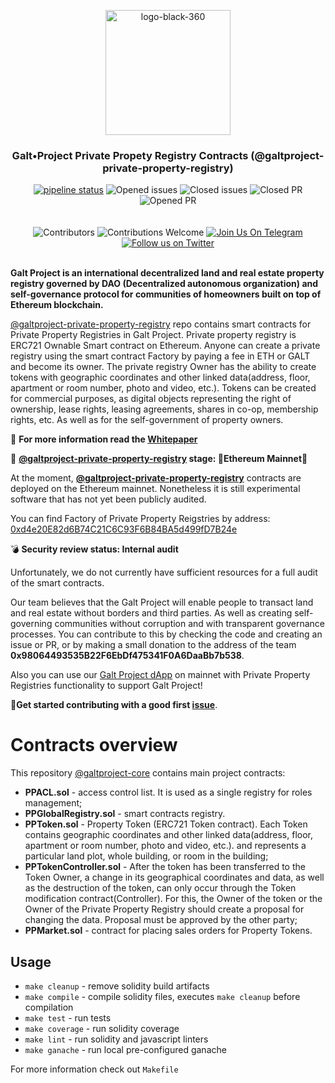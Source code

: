 <p align="center"> <img src="https://github.com/galtproject/galtproject-docs/blob/master/whitepaper/images/logo-black-1.png" alt="logo-black-360" width="200"/></p>

<h3 align="center">Galt•Project Private Propety Registry Contracts (@galtproject-private-property-registry)</h3>
<div align="center">
</div>

<div align="center">
<a href="https://github.com/galtproject/galtproject-private-property-registry/actions" targe="_blank"><img alt="pipeline status" src="https://github.com/galtproject/galtproject-private-property-registry/workflows/CI/badge.svg" /></a>
<img src="https://img.shields.io/github/issues-raw/galtproject/galtproject-private-property-registry.svg?color=green&style=flat-square" alt="Opened issues"/>
<img src="https://img.shields.io/github/issues-closed-raw/galtproject/galtproject-private-property-registry.svg?color=blue&style=flat-square" alt="Closed issues" />
<img src="https://img.shields.io/github/issues-pr-closed/galtproject/galtproject-private-property-registry.svg?color=green&style=flat-square" alt="Closed PR"/>
<img src="https://img.shields.io/github/issues-pr-raw/galtproject/galtproject-private-property-registry.svg?color=green&style=flat-square" alt="Opened PR"/>
</div>
<br/>
<br/>
<div align="center">
  <img src="https://img.shields.io/github/contributors/galtproject/galtproject-private-property-registry?style=flat-square" alt="Сontributors" />
  <img src="https://img.shields.io/badge/contributions-welcome-orange.svg?style=flat-square" alt="Contributions Welcome" />
  <a href="https://t.me/galtproject"><img src="https://img.shields.io/badge/Join%20Us%20On-Telegram-2599D2.svg?style=flat-square" alt="Join Us On Telegram" /></a>
  <a href="https://twitter.com/galtproject"><img src="https://img.shields.io/twitter/follow/galtproject?label=Follow&style=social" alt="Follow us on Twitter" /></a>
</div>
<br/>

**Galt Project is an international decentralized land and real estate property registry governed by DAO (Decentralized autonomous organization) and self-governance protocol for communities of homeowners built on top of Ethereum blockchain.**

[@galtproject-private-property-registry](https://github.com/galtproject/galtproject-private-property-registry) repo contains smart contracts for Private Property Registries in Galt Project. Private property registry is ERC721 Ownable Smart contract on Ethereum. Anyone can create a private registry using the smart contract Factory by paying a fee in ETH or GALT and become its owner. The private registry Owner has the ability to create tokens with geographic coordinates and other linked data(address, floor, apartment or room number, photo and video, etc.). Tokens can be created for commercial purposes, as digital objects representing the right of ownership, lease rights, leasing agreements, shares in co-op, membership rights, etc. As well as for the self-government of property owners.

:page_with_curl: **For more information read the [Whitepaper](https://github.com/galtproject/galtproject-docs/blob/master/whitepaper/en/Whitepaper.md)**

:construction: **[@galtproject-private-property-registry](https://github.com/galtproject/galtproject-private-property-registry) stage: :tada:Ethereum Mainnet:tada:**

At the moment, **[@galtproject-private-property-registry](https://github.com/galtproject/galtproject-private-property-registry)** contracts are deployed on the Ethereum mainnet. Nonetheless
it is still experimental software that has not yet been publicly audited.

You can find Factory of Private Property Reigstries by address: [0xd4e20E82d6B74C21C6C93F6B84BA5d499fD7B24e](http://etherscan.io/address/0xd4e20E82d6B74C21C6C93F6B84BA5d499fD7B24e)

:bomb: **Security review status: Internal audit**

Unfortunately, we do not currently have sufficient resources for a full audit of the smart contracts. 

Our team believes that the Galt Project will enable people to transact land and real estate without borders and third parties. As well as creating self-governing communities without corruption and with transparent governance processes. 
You can contribute to this by checking the code and creating an issue or PR, or by making a small donation to the address of the team **0x98064493535B22F6EbDf475341F0A6DaaBb7b538**.

Also you can use our [Galt Project dApp](https://app.galtproject.io/) on mainnet with Private Property Registries functionality to support Galt Project!

:memo:**Get started contributing with a good first [issue](https://github.com/galtproject/galtproject-core/issues)**.

# Contracts overview
This repository [@galtproject-core](https://github.com/galtproject/galtproject-core) contains main project contracts:

- **PPACL.sol**  - access control list. It is used as a single registry for roles management;
- **PPGlobalRegistry.sol** - smart contracts registry.
- **PPToken.sol** - Property Token (ERC721 Token contract). Each Token contains geographic coordinates and other linked data(address, floor, apartment or room number, photo and video, etc.). and represents a particular land plot, whole building, or room in the building;
- **PPTokenController.sol** -  After the token has been transferred to the Token Owner, a change in its geographical coordinates and data, as well as the destruction of the token, can only occur through the Token modification contract(Controller). For this, the Owner of the token or the Owner of the Private Property Registry should create a proposal for changing the data. Proposal must be approved by the other party;
- **PPMarket.sol** - contract for placing sales orders for Property Tokens.

## Usage

* `make cleanup` - remove solidity build artifacts
* `make compile` - compile solidity files, executes `make cleanup` before compilation
* `make test` - run tests
* `make coverage` - run solidity coverage
* `make lint` - run solidity and javascript linters
* `make ganache` - run local pre-configured ganache

For more information check out `Makefile`
